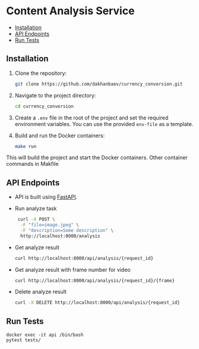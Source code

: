 # Content Analysis Service


- [Installation](#installation)
- [API Endpoints](#api-endpoints)
- [Run Tests](#run-tests)

## Installation

1. Clone the repository:

    ```bash
    git clone https://github.com/dakhanbaev/currency_conversion.git
    ```

2. Navigate to the project directory:

    ```bash
    cd currency_conversion
    ```

3. Create a `.env` file in the root of the project and set the required environment variables. You can use the provided `env-file` as a template.



4. Build and run the Docker containers:

    ```bash
    make run
    ```

This will build the project and start the Docker containers. Other container commands in Makfile

## API Endpoints
- API is built using [FastAPI](https://fastapi.tiangolo.com/).


- Run analyze task
   ```bash
    curl -X POST \
     -F "file=image.jpeg" \
     -F "description=Some description" \
     http://localhost:8000/analysis
    ```

- Get analyze result
   ```bash
   curl http://localhost:8000/api/analysis/{request_id}
   ```
  
- Get analyze result with frame number for video
   ```bash
   curl http://localhost:8000/api/analysis/{request_id}/{frame}
   ```

- Delete analyze result
   ```bash
   curl -X DELETE http://localhost:8000/api/analysis/{request_id}
  ```

## Run Tests

   ```
   docker exec -it api /bin/bash
   pytest tests/
   ```
